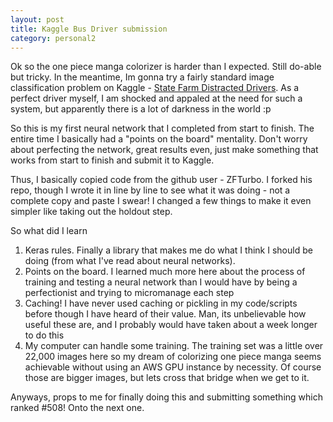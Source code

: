 ```yaml
---
layout: post
title: Kaggle Bus Driver submission	
category: personal2
---
```


Ok so the one piece manga colorizer is harder than I expected. Still do-able but tricky. In the meantime, Im gonna try a fairly standard image classification problem on Kaggle - [State Farm Distracted Drivers](https://www.kaggle.com/c/state-farm-distracted-driver-detection). As a perfect driver myself, I am shocked and appaled at the need for such a system, but apparently there is a lot of darkness in the world :p 

So this is my first neural network that I completed from start to finish. The entire time I basically had a "points on the board" mentality. Don't worry about perfecting the network, great results even, just make something that works from start to finish and submit it to Kaggle. 

Thus, I basically copied code from the github user - ZFTurbo. I forked his repo, though I wrote it in line by line to see what it was doing - not a complete copy and paste I swear! I changed a few things to make it even simpler like taking out the holdout step. 

So what did I learn 

1. Keras rules. Finally a library that makes me do what I think I should be doing (from what I've read about neural networks). 
2. Points on the board. I learned much more here about the process of training and testing a neural network than I would have by being a perfectionist and trying to micromanage each step
3. Caching! I have never used caching or pickling in my code/scripts before though I have heard of their value. Man, its unbelievable how useful these are, and I probably would have taken about a week longer to do this 
4. My computer can handle some training. The training set was a little over 22,000 images here so my dream of colorizing one piece manga seems achievable without using an AWS GPU instance by necessity. Of course those are bigger images, but lets cross that bridge when we get to it. 

Anyways, props to me for finally doing this and submitting something which ranked #508! Onto the next one. 